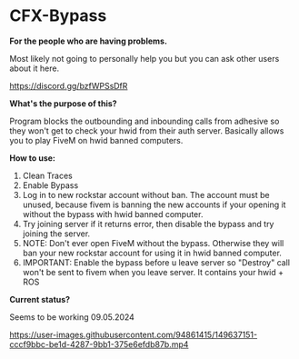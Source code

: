 # CFX-Bypass

**For the people who are having problems.**  

Most likely not going to personally help you but you can ask other users about it here.

https://discord.gg/bzfWPSsDfR

**What's the purpose of this?**

Program blocks the outbounding and inbounding calls from adhesive so they won't get to check your hwid from their auth server. Basically allows you to play FiveM on hwid banned computers.

**How to use:**
1. Clean Traces
2. Enable Bypass
3. Log in to new rockstar account without ban. The account must be unused, because fivem is banning the new accounts if your opening it without the bypass with hwid banned computer.
4. Try joining server if it returns error, then disable the bypass and try joining the server. 
5. NOTE: Don't ever open FiveM without the bypass. Otherwise they will ban your new rockstar account for using it in hwid banned computer.
6. IMPORTANT: Enable the bypass before u leave server so "Destroy" call won't be sent to fivem when you leave server. It contains your hwid + ROS

**Current status?**

Seems to be working 09.05.2024





https://user-images.githubusercontent.com/94861415/149637151-cccf9bbc-be1d-4287-9bb1-375e6efdb87b.mp4

